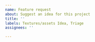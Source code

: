 ```yaml
---
name: Feature request
about: Suggest an idea for this project
title: ''
labels: Textures/assets Idea, Triage
assignees: ''

---
```



